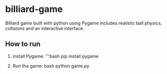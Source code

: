 # billiard-game
Billiard game built with python using Pygame includes realistic ball physics, collisions
and an interactive interface.

## How to run
1. install Pygame:
  '''bash
  pip install pygame

2. Run the game:
  bash
python game.py
